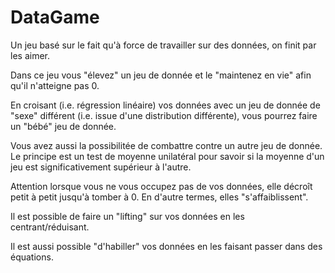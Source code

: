 # DataGame

Un jeu basé sur le fait qu'à force de travailler sur des données,
on finit par les aimer.

Dans ce jeu vous "élevez" un jeu de donnée et le "maintenez en vie" afin
qu'il n'atteigne pas 0.

En croisant (i.e. régression linéaire) vos données avec un jeu de donnée
de "sexe" différent (i.e. issue d'une distribution différente), vous 
pourrez faire un "bébé" jeu de donnée.

Vous avez aussi la possibilitée de combattre contre un autre jeu de 
donnée. Le principe est un test de moyenne unilatéral pour savoir si
la moyenne d'un jeu est significativement supérieur à l'autre.

Attention lorsque vous ne vous occupez pas de vos données, elle décroît
petit à petit jusqu'à tomber à 0. En d'autre termes, elles
"s'affaiblissent".

Il est possible de faire un "lifting" sur vos données en les centrant/réduisant.

Il est aussi possible "d'habiller" vos données en les faisant passer
dans des équations.
